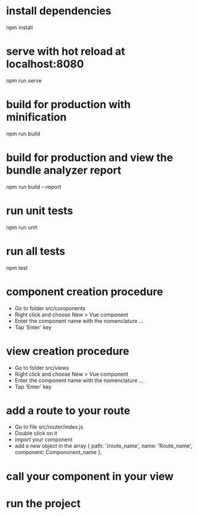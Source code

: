 # install dependencies
npm install

# serve with hot reload at localhost:8080
npm run serve

# build for production with minification
npm run build

# build for production and view the bundle analyzer report
npm run build --report

# run unit tests
npm run unit

# run all tests
npm test

# component creation procedure
*   Go to folder src/components
*   Right click and choose New > Vue component
*   Enter the component name with the nomenclature ...
*   Tap 'Enter' key

# view creation procedure
*   Go to folder src/views
*   Right click and choose New > Vue component
*   Enter the component name with the nomenclature ...
*   Tap 'Enter' key

# add a route to your route
*   Go to file src/router/index.js
*   Double click on it 
*   import your component
*   add a new object in the array
    {
        path: '/route_name',
        name: 'Route_name',
        component: Compononent_name
    },
    
# call your component in your view
# run the project
